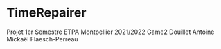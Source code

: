 # TimeRepairer
Projet 1er Semestre ETPA Montpellier 2021/2022 Game2 Douillet Antoine Mickaël Flaesch-Perreau
